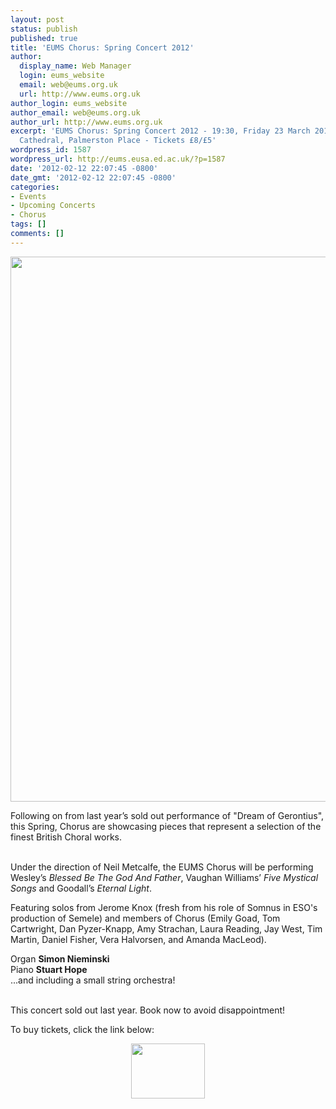 ```yaml
---
layout: post
status: publish
published: true
title: 'EUMS Chorus: Spring Concert 2012'
author:
  display_name: Web Manager
  login: eums_website
  email: web@eums.org.uk
  url: http://www.eums.org.uk
author_login: eums_website
author_email: web@eums.org.uk
author_url: http://www.eums.org.uk
excerpt: 'EUMS Chorus: Spring Concert 2012 - 19:30, Friday 23 March 2012 - St. Mary''s
  Cathedral, Palmerston Place - Tickets £8/£5'
wordpress_id: 1587
wordpress_url: http://eums.eusa.ed.ac.uk/?p=1587
date: '2012-02-12 22:07:45 -0800'
date_gmt: '2012-02-12 22:07:45 -0800'
categories:
- Events
- Upcoming Concerts
- Chorus
tags: []
comments: []
---
```

<p><a title="buy tickets online" href="http://www.ticketsource.co.uk/event/21012"> <img src="http://eums.eusa.ed.ac.uk/wp-content/uploads/images/w620/posters/20120323_chorus.jpg" alt="" width="620" height="872" /></a></p>
<p>Following on from last year&rsquo;s sold out performance of "Dream of Gerontius", this Spring, Chorus are showcasing pieces that represent a selection of the finest British Choral works.</p><br />
Under the direction of Neil Metcalfe, the EUMS Chorus will be performing Wesley&rsquo;s <em>Blessed Be The God And Father</em>, Vaughan Williams&rsquo; <em>Five Mystical Songs</em> and Goodall&rsquo;s <em>Eternal Light</em>.</p>
<p>Featuring solos from Jerome Knox (fresh from his role of Somnus in ESO's production of Semele) and members of Chorus (Emily Goad, Tom Cartwright, Dan Pyzer-Knapp, Amy Strachan, Laura Reading, Jay West, Tim Martin, Daniel Fisher, Vera Halvorsen, and Amanda MacLeod).</p>
<p>Organ <strong>Simon Nieminski</strong><br />
Piano <strong>Stuart Hope</strong><br />
...and including a small string orchestra!</p><br />
This concert sold out last year. Book now to avoid disappointment!</p>
<p>To buy tickets, click the link below:</p>
<p align="middle"><a title="buy tickets online" href="http://www.ticketsource.co.uk/event/21012"> <img src="http://www.ticketsource.co.uk/images/buyTickets/buyTickets-medium.png" alt="" width="118" height="88" border="0" /></a></p><br />
 </p>
<p> </p>
